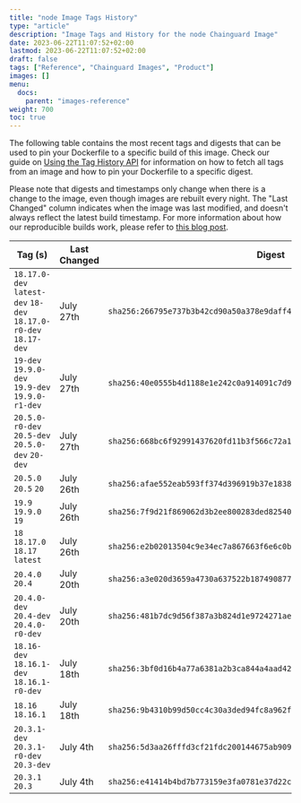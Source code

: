 ```yaml
---
title: "node Image Tags History"
type: "article"
description: "Image Tags and History for the node Chainguard Image"
date: 2023-06-22T11:07:52+02:00
lastmod: 2023-06-22T11:07:52+02:00
draft: false
tags: ["Reference", "Chainguard Images", "Product"]
images: []
menu:
  docs:
    parent: "images-reference"
weight: 700
toc: true
---
```


The following table contains the most recent tags and digests that can be used to pin your Dockerfile to a specific build of this image. Check our guide on [Using the Tag History API](/chainguard/chainguard-images/using-the-tag-history-api/) for information on how to fetch all tags from an image and how to pin your Dockerfile to a specific digest.

Please note that digests and timestamps only change when there is a change to the image, even though images are rebuilt every night. The "Last Changed" column indicates when the image was last modified, and doesn't always reflect the latest build timestamp. For more information about how our reproducible builds work, please refer to [this blog post](https://www.chainguard.dev/unchained/reproducing-chainguards-reproducible-image-builds).

| Tag (s)                                                           | Last Changed | Digest                                                                    |
|-------------------------------------------------------------------|--------------|---------------------------------------------------------------------------|
|  `18.17.0-dev` `latest-dev` `18-dev` `18.17.0-r0-dev` `18.17-dev` | July 27th    | `sha256:266795e737b3b42cd90a50a378e9daff445f2f19d32f9509f27ab87963ea59a5` |
|  `19-dev` `19.9.0-dev` `19.9-dev` `19.9.0-r1-dev`                 | July 27th    | `sha256:40e0555b4d1188e1e242c0a914091c7d99cf4e81d6bcae35e2d4152956e712cc` |
|  `20.5.0-r0-dev` `20.5-dev` `20.5.0-dev` `20-dev`                 | July 27th    | `sha256:668bc6f92991437620fd11b3f566c72a100ea0de9947c023b2b34f19a08a00cb` |
|  `20.5.0` `20.5` `20`                                             | July 26th    | `sha256:afae552eab593ff374d396919b37e1838d8716d8a3b8693f45622693a467c470` |
|  `19.9` `19.9.0` `19`                                             | July 26th    | `sha256:7f9d21f869062d3b2ee800283ded825404bdc3ca00618b001858050585722301` |
|  `18` `18.17.0` `18.17` `latest`                                  | July 26th    | `sha256:e2b02013504c9e34ec7a867663f6e6c0beea5e1f971ede9feeef454d38cc07e8` |
|  `20.4.0` `20.4`                                                  | July 20th    | `sha256:a3e020d3659a4730a637522b187490877c269a57108df5814ceb7f83ee3512d5` |
|  `20.4.0-dev` `20.4-dev` `20.4.0-r0-dev`                          | July 20th    | `sha256:481b7dc9d56f387a3b824d1e9724271ae10fa6369ae91e445bbd4ae7a87d3cb0` |
|  `18.16-dev` `18.16.1-dev` `18.16.1-r0-dev`                       | July 18th    | `sha256:3bf0d16b4a77a6381a2b3ca844a4aad421e9dd41bbb432d9d7e4a4296c44b30e` |
|  `18.16` `18.16.1`                                                | July 18th    | `sha256:9b4310b99d50cc4c30a3ded94fc8a962f987ed1a1c9ba4f058c95cc7e766908e` |
|  `20.3.1-dev` `20.3.1-r0-dev` `20.3-dev`                          | July 4th     | `sha256:5d3aa26fffd3cf21fdc200144675ab909e3a5ffd2b7cad98da6a29694e1568c7` |
|  `20.3.1` `20.3`                                                  | July 4th     | `sha256:e41414b4bd7b773159e3fa0781e37d22c580fb31bf91c945916db3bf2a6b35a1` |
